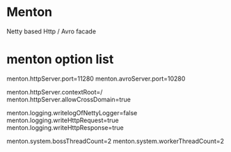 Menton
=============

Netty based Http / Avro facade


menton option list
=============


menton.httpServer.port=11280
menton.avroServer.port=10280

menton.httpServer.contextRoot=/
menton.httpServer.allowCrossDomain=true

menton.logging.writelogOfNettyLogger=false
menton.logging.writeHttpRequest=true
menton.logging.writeHttpResponse=true

menton.system.bossThreadCount=2
menton.system.workerThreadCount=2